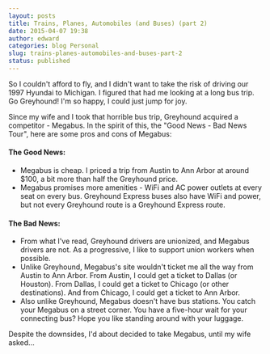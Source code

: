 ```yaml
---
layout: posts
title: Trains, Planes, Automobiles (and Buses) (part 2)
date: 2015-04-07 19:38
author: edward
categories: blog Personal
slug: trains-planes-automobiles-and-buses-part-2
status: published
---
```


So I couldn't afford to fly, and I didn't want to take the risk of driving our 1997 Hyundai to Michigan. I figured that had me looking at a long bus trip. Go Greyhound! I'm so happy, I could just jump for joy.

Since my wife and I took that horrible bus trip, Greyhound acquired a competitor - Megabus. In the spirit of this, the "Good News - Bad News Tour", here are some pros and cons of Megabus:

#### The Good News:

-   Megabus is cheap. I priced a trip from Austin to Ann Arbor at around \$100, a bit more than half the Greyhound price.
-   Megabus promises more amenities - WiFi and AC power outlets at every seat on every bus. Greyhound Express buses also have WiFi and power, but not every Greyhound route is a Greyhound Express route.

#### The Bad News:

-   From what I've read, Greyhound drivers are unionized, and Megabus drivers are not. As a progressive, I like to support union workers when possible.
-   Unlike Greyhound, Megabus's site wouldn't ticket me all the way from Austin to Ann Arbor. From Austin, I could get a ticket to Dallas (or Houston). From Dallas, I could get a ticket to Chicago (or other destinations). And from Chicago, I could get a ticket to Ann Arbor.
-   Also unlike Greyhound, Megabus doesn't have bus stations. You catch your Megabus on a street corner. You have a five-hour wait for your connecting bus? Hope you like standing around with your luggage.

Despite the downsides, I'd about decided to take Megabus, until my wife asked...
